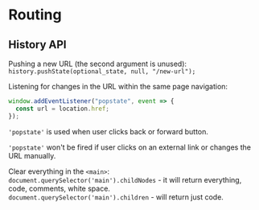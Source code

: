 # Routing

## History API

Pushing a new URL (the second argument is unused):
```history.pushState(optional_state, null, "/new-url"); ```

Listening for changes in the URL within the same page navigation:
```js
window.addEventListener("popstate", event => {
  const url = location.href;
});
```

```'popstate'``` is used when user clicks back or forward button.

```'popstate'``` won't be fired if user clicks on an external link or changes the URL manually.

Clear everything in the ```<main>```:  
```document.querySelector('main').childNodes``` - it will return everything, code, comments, white space.  
```document.querySelector('main').children``` - will return just code.